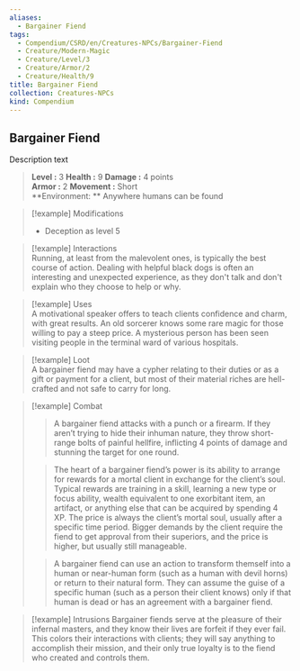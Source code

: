 ```yaml
---
aliases:
  - Bargainer Fiend
tags:
  - Compendium/CSRD/en/Creatures-NPCs/Bargainer-Fiend
  - Creature/Modern-Magic
  - Creature/Level/3
  - Creature/Armor/2
  - Creature/Health/9
title: Bargainer Fiend
collection: Creatures-NPCs
kind: Compendium
---
```

## Bargainer Fiend

Description text

> **Level :**  3
> **Health :**  9
> **Damage :** 4 points  
> **Armor :**  2
> **Movement :** Short   
> **Environment: ** Anywhere humans can be found 

>[!example] Modifications  
>- Deception as level 5 
   
> [!example] Interactions  
> Running, at least from the malevolent ones, is typically the best course of action. Dealing with helpful black dogs is often an interesting and unexpected experience, as they don't talk and don't explain who they choose to help or why.  

>[!example] Uses  
>A motivational speaker offers to teach clients confidence and charm, with great results. An old sorcerer knows some rare magic for those willing to pay a steep price. A mysterious person has been seen visiting people in the terminal ward of various hospitals. 

> [!example] Loot  
> A bargainer fiend may have a cypher relating to their duties or as a gift or payment for a client, but most of their material riches are hell-crafted and not safe to carry for long.

>[!example] Combat   
>> A bargainer fiend attacks with a punch or a firearm. If they aren’t trying to hide their inhuman nature, they throw short-range bolts of painful hellfire, inflicting 4 points of damage and stunning the target for one round.  
> 
>>  The heart of a bargainer fiend’s power is its ability to arrange for rewards for a mortal client in exchange for the client’s soul. Typical rewards are training in a skill, learning a new type or focus ability, wealth equivalent to one exorbitant item, an artifact, or anything else that can be acquired by spending 4 XP. The price is always the client’s mortal soul, usually after a specific time period. Bigger demands by the client require the fiend to get approval from their superiors, and the price is higher, but usually still manageable.  
>  
>  >A bargainer fiend can use an action to transform themself into a human or near-human form (such as a human with devil horns) or return to their natural form. They can assume the guise of a specific human (such as a person their client knows) only if that human is dead or has an agreement with a bargainer fiend. 

> [!example] Intrusions 
> Bargainer fiends serve at the pleasure of their infernal masters, and they know their lives are forfeit if they ever fail. This colors their interactions with clients; they will say anything to accomplish their mission, and their only true loyalty is to the fiend who created and controls them. 
